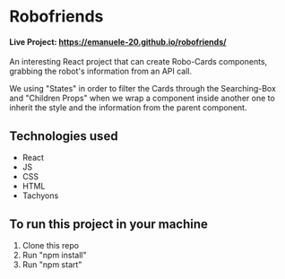# Robofriends 
#### Live Project: https://emanuele-20.github.io/robofriends/

An interesting React project that can create Robo-Cards components, grabbing the robot's information from an API call.

We using "States" in order to filter the Cards through the Searching-Box and "Children Props" when we wrap a component inside another one to inherit the style and the information from the parent component.

## Technologies used

* React
* JS 
* CSS
* HTML
* Tachyons 
## To run this project in your machine

1. Clone this repo
2. Run "npm install"
3. Run "npm start"

